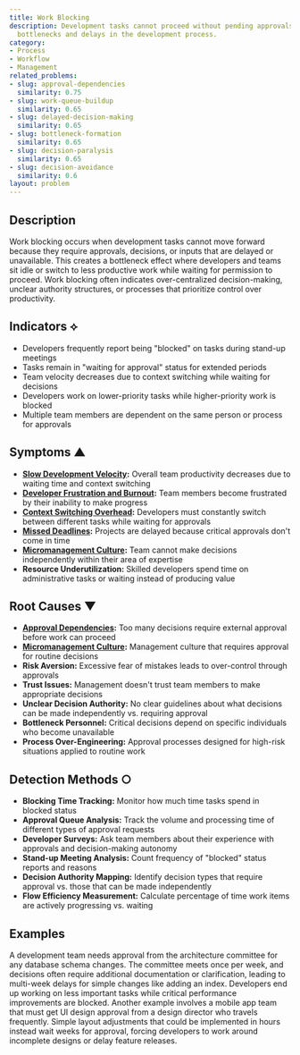 ```yaml
---
title: Work Blocking
description: Development tasks cannot proceed without pending approvals, creating
  bottlenecks and delays in the development process.
category:
- Process
- Workflow
- Management
related_problems:
- slug: approval-dependencies
  similarity: 0.75
- slug: work-queue-buildup
  similarity: 0.65
- slug: delayed-decision-making
  similarity: 0.65
- slug: bottleneck-formation
  similarity: 0.65
- slug: decision-paralysis
  similarity: 0.65
- slug: decision-avoidance
  similarity: 0.6
layout: problem
---
```


## Description

Work blocking occurs when development tasks cannot move forward because they require approvals, decisions, or inputs that are delayed or unavailable. This creates a bottleneck effect where developers and teams sit idle or switch to less productive work while waiting for permission to proceed. Work blocking often indicates over-centralized decision-making, unclear authority structures, or processes that prioritize control over productivity.

## Indicators ⟡

- Developers frequently report being "blocked" on tasks during stand-up meetings
- Tasks remain in "waiting for approval" status for extended periods
- Team velocity decreases due to context switching while waiting for decisions
- Developers work on lower-priority tasks while higher-priority work is blocked
- Multiple team members are dependent on the same person or process for approvals

## Symptoms ▲

- **[Slow Development Velocity](slow-development-velocity.md):** Overall team productivity decreases due to waiting time and context switching
- **[Developer Frustration and Burnout](developer-frustration-and-burnout.md):** Team members become frustrated by their inability to make progress
- **[Context Switching Overhead](context-switching-overhead.md):** Developers must constantly switch between different tasks while waiting for approvals
- **[Missed Deadlines](missed-deadlines.md):** Projects are delayed because critical approvals don't come in time
- **[Micromanagement Culture](micromanagement-culture.md):** Team cannot make decisions independently within their area of expertise
- **Resource Underutilization:** Skilled developers spend time on administrative tasks or waiting instead of producing value

## Root Causes ▼

- **[Approval Dependencies](approval-dependencies.md):** Too many decisions require external approval before work can proceed
- **[Micromanagement Culture](micromanagement-culture.md):** Management culture that requires approval for routine decisions
- **Risk Aversion:** Excessive fear of mistakes leads to over-control through approvals
- **Trust Issues:** Management doesn't trust team members to make appropriate decisions
- **Unclear Decision Authority:** No clear guidelines about what decisions can be made independently vs. requiring approval
- **Bottleneck Personnel:** Critical decisions depend on specific individuals who become unavailable
- **Process Over-Engineering:** Approval processes designed for high-risk situations applied to routine work

## Detection Methods ○

- **Blocking Time Tracking:** Monitor how much time tasks spend in blocked status
- **Approval Queue Analysis:** Track the volume and processing time of different types of approval requests
- **Developer Surveys:** Ask team members about their experience with approvals and decision-making autonomy
- **Stand-up Meeting Analysis:** Count frequency of "blocked" status reports and reasons
- **Decision Authority Mapping:** Identify decision types that require approval vs. those that can be made independently
- **Flow Efficiency Measurement:** Calculate percentage of time work items are actively progressing vs. waiting

## Examples

A development team needs approval from the architecture committee for any database schema changes. The committee meets once per week, and decisions often require additional documentation or clarification, leading to multi-week delays for simple changes like adding an index. Developers end up working on less important tasks while critical performance improvements are blocked. Another example involves a mobile app team that must get UI design approval from a design director who travels frequently. Simple layout adjustments that could be implemented in hours instead wait weeks for approval, forcing developers to work around incomplete designs or delay feature releases.